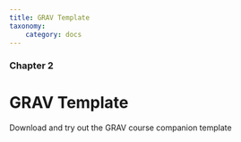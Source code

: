 ```yaml
---
title: GRAV Template
taxonomy:
    category: docs
---
```


### Chapter 2

# GRAV Template

Download and try out the GRAV course companion template
